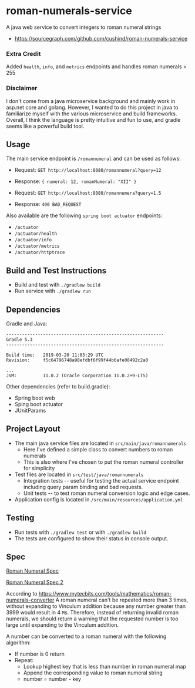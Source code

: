 # roman-numerals-service
A java web service to convert integers to roman numeral strings

* https://sourcegraph.com/github.com/cushind/roman-numerals-service

### Extra Credit
Added `health`, `info`, and `metrics` endpoints and handles roman numerals > 255

### Disclaimer
I don't come from a java microservice background and mainly work in asp.net core and golang. However, I wanted to do this project in java to familiarize myself with the various microservice and build frameworks. Overall, I think the language is pretty intuitive and fun to use, and gradle seems like a powerful build tool.

## Usage 

The main service endpoint is `/romannumeral` and can be used as follows:
* Request: `GET http://localhost:8080/romannumeral?query=12` 
* Response: `{ numeral: 12, romanNumeral: "XII" }`

* Request: `GET http://localhost:8080/romannumera?query=1.5`
* Response: `400 BAD_REQUEST`

Also available are the following `spring boot actuator` endpoints:
* `/actuator`
* `/actuator/health`
* `/actuator/info`
* `/actuator/metrics`
* `/actuator/httptrace`

## Build and Test Instructions

* Build and test with `./gradlew build`
* Run service with `./gradlew run`

## Dependencies

Gradle and Java:
```
------------------------------------------------------------
Gradle 5.3
------------------------------------------------------------

Build time:   2019-03-20 11:03:29 UTC
Revision:     f5c64796748a98efdbf6f99f44b6afe08492c2a0

...
JVM:          11.0.2 (Oracle Corporation 11.0.2+9-LTS)
```

Other dependencies (refer to build.gradle):
* Spring boot web
* Sping boot actuator 
* JUnitParams

## Project Layout

* The main java service files are located in `src/main/java/romannumerals`
    * Here I've defined a simple class to convert numbers to roman numerals
    * This is also where I've chosen to put the roman numeral controller for simplicity
* Test files are located in `src/test/java/romannumerals`
    * Integration tests -- useful for testing the actual service endpoint including query param binding and bad requests.
    * Unit tests -- to test roman numeral conversion logic and edge cases.
* Application config is located in `/src/main/resources/application.yml`

## Testing
* Run tests with `./gradlew test` or with `./gradlew build`
* The tests are configured to show their status in console output.

## Spec
[Roman Numeral Spec](http://mathworld.wolfram.com/RomanNumerals.html)

[Roman Numeral Spec 2](https://www.mytecbits.com/tools/mathematics/roman-numerals-converter)

According to https://www.mytecbits.com/tools/mathematics/roman-numerals-converter A roman numeral can't be repeated more than 3 times, without expanding to Vinculum addition because any number greater than 3999 would result in 4 `M`s. Therefore, instead of returning invalid roman numerals, we should return a warning that the requested number is too large until expanding to the Vinculum addition.

A number can be converted to a roman numeral with the following algorithm:
* If number is 0 return
* Repeat:
    * Lookup highest key that is less than number in roman numeral map
    * Append the corresponding value to roman numeral string
    * number = number - key
